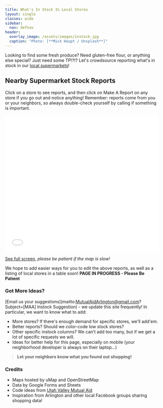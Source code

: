 ```yaml
---
title: What's In Stock In Local Stores
layout: single
classes: wide
sidebar:
  nav: defnav
header:
  overlay_image: /assets/images/instock.jpg
  caption: "Photo: [**Mick Haupt / Unsplash**]"
---
```


Looking to find some fresh produce?  Need gluten-free flour, or anything else special?  Just need some TP!?!?  Let's crowdsource reporting what's in stock in our [local supermarkets](/open)!

## Nearby Supermarket Stock Reports

Click on a store to see reports, and then click on Make A Report on any store if you go out and notice anything!  Remember: reports come from you or your neighbors, so always double-check yourself by calling if something is important.

<iframe width="100%" height="450px" frameborder="0" allowfullscreen src="//umap.openstreetmap.fr/en/map/arlington-groceries-report_443024?scaleControl=false&miniMap=false&scrollWheelZoom=false&zoomControl=true&allowEdit=false&moreControl=true&searchControl=null&tilelayersControl=null&embedControl=null&datalayersControl=true&onLoadPanel=undefined&captionBar=false"></iframe><p><a href="//umap.openstreetmap.fr/en/map/arlington-groceries-report_443024">See full screen</a>, <i>please be patient if the map is slow!</i></p>

We hope to add easier ways for you to edit the above reports, as well as a listing of local stores in a table soon!
**PAGE IN PROGRESS - Please Be Patient**

### Got More Ideas?

[Email us your suggestions](mailto:MutualAidArlington@gmail.com?Subject=[MAA] Instock Suggestion) - we update this site frequently!  In particular, we want to know what to add:
- More stores?  If there's enough demand for specific stores, we'll add'em.
- Better reports? Should we color-code low stock stores?
- Other specific instock columns?  We can't add too many, but if we get a lot of specific requests we will.
- Ideas for better help for this page, especially on mobile (your neighborhood developer is always on their laptop...)

> **Let your neighbors know what you found out shopping!** <span style="color: #cc00cc"><i class="fa fa-cart-plus"></i></span>

### Credits

- Maps hosted by uMap and OpenStreetMap
- Data by Google Forms and Sheets
- Code ideas from [Utah Valley Mutual Aid](https://twitter.com/utahmutualaid)
- Inspiration from Arlington and other local Facebook groups sharing shopping data!